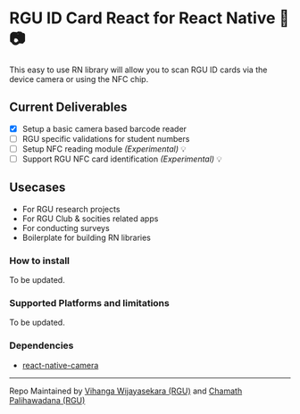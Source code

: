# RGU ID Card React for React Native 🪪 📷

This easy to use RN library will allow you to scan RGU ID cards via the device camera or using the NFC chip.

## Current Deliverables

- [x] Setup a basic camera based barcode reader
- [ ] RGU specific validations for student numbers
- [ ] Setup NFC reading module _(Experimental)_ 💡
- [ ] Support RGU NFC card identification _(Experimental)_ 💡

## Usecases

- For RGU research projects
- For RGU Club & socities related apps
- For conducting surveys
- Boilerplate for building RN libraries

### How to install

To be updated.

### Supported Platforms and limitations
To be updated.

### Dependencies
- [react-native-camera](https://github.com/react-native-camera/react-native-camera)


----
Repo Maintained by [Vihanga Wijayasekara (RGU)](https://github.com/VihangaAW) and [Chamath Palihawadana (RGU)](https://github.com/chamathpali)
